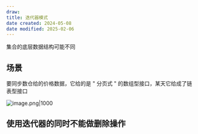 ```yaml
---
draw:
title: 迭代器模式
date created: 2024-05-08
date modified: 2025-02-06
---
```


集合的底层数据结构可能不同

<!-- more -->

## 场景

要同步数仓给的价格数据，它给的是 " 分页式 " 的数组型接口，某天它给成了链表型接口

![image.png|1000](https://imagehosting4picgo.oss-cn-beijing.aliyuncs.com/imagehosting/fix-dir%2Fpicgo%2Fpicgo-clipboard-images%2F2024%2F05%2F09%2F23-02-11-14daf8c31d6f5da87db155e3141a7686-20240509230210-060fac.png)

## 使用迭代器的同时不能做删除操作
